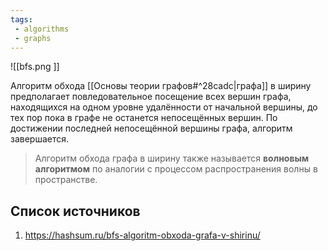 ```yaml
---
tags:
 - algorithms
 - graphs
---
```


![[bfs.png ]]

Алгоритм обхода [[Основы теории графов#^28cadc|графа]] в ширину предполагает повледовательное посещение всех  вершин графа, находящихся на одном уровне удалённости от начальной вершины, до тех пор пока в графе не останется непосещённых вершин. По достижении последней непосещённой вершины графа, алгоритм завершается.

> Алгоритм обхода графа в ширину также называется **волновым алгоритмом** по аналогии с процессом распространения волны в пространстве.


## Список источников 

1.  https://hashsum.ru/bfs-algoritm-obxoda-grafa-v-shirinu/